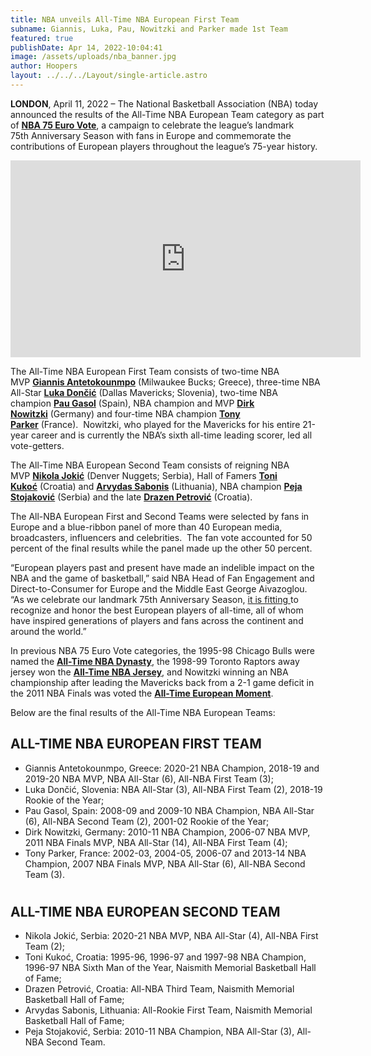 ```yaml
---
title: NBA unveils All-Time NBA European First Team
subname: Giannis, Luka, Pau, Nowitzki and Parker made 1st Team
featured: true
publishDate: Apr 14, 2022-10:04:41
image: /assets/uploads/nba_banner.jpg
author: Hoopers
layout: ../../../Layout/single-article.astro
---
```

**LONDON**, April 11, 2022 – The National Basketball Association (NBA) today announced the results of the All-Time NBA European Team category as part of **[NBA 75 Euro Vote](https://pr.nba.com/nba-75th-anniversary-season-euro-vote/)**, a campaign to celebrate the league’s landmark 75th Anniversary Season with fans in Europe and commemorate the contributions of European players throughout the league’s 75-year history. 

<iframe width="560" height="315" src="https://www.youtube.com/embed/g4KKEUOxIy0" title="YouTube video player" frameborder="0" allow="accelerometer; autoplay; clipboard-write; encrypted-media; gyroscope; picture-in-picture" allowfullscreen></iframe>

The All-Time NBA European First Team consists of two-time NBA MVP **[Giannis Antetokounmpo](https://we.tl/t-jTsFnDo5s9)** (Milwaukee Bucks; Greece), three-time NBA All-Star **[Luka Dončić](https://we.tl/t-zCxTvnVo09)** (Dallas Mavericks; Slovenia), two-time NBA champion **[Pau Gasol](https://we.tl/t-KOwcdXPoja)** (Spain), NBA champion and MVP **[Dirk Nowitzki](https://we.tl/t-5pMJgGceBM)** (Germany) and four-time NBA champion **[Tony Parker](https://we.tl/t-OYoxpG35Hk)** (France).  Nowitzki, who played for the Mavericks for his entire 21-year career and is currently the NBA’s sixth all-time leading scorer, led all vote-getters.

The All-Time NBA European Second Team consists of reigning NBA MVP **[Nikola Jokić](https://we.tl/t-HooomRpBlf)** (Denver Nuggets; Serbia), Hall of Famers **[Toni Kukoć](https://we.tl/t-RbueQ2GTRm)** (Croatia) and **[Arvydas Sabonis](https://we.tl/t-ntaJcGXzdP)** (Lithuania), NBA champion [**Peja** **Stojaković**](https://we.tl/t-enDUp5NDhH) (Serbia) and the late **[Drazen Petrović](https://we.tl/t-wXxjA8UK8C)** (Croatia).

The All-NBA European First and Second Teams were selected by fans in Europe and a blue-ribbon panel of more than 40 European media, broadcasters, influencers and celebrities.  The fan vote accounted for 50 percent of the final results while the panel made up the other 50 percent.

“European players past and present have made an indelible impact on the NBA and the game of basketball,” said NBA Head of Fan Engagement and Direct-to-Consumer for Europe and the Middle East George Aivazoglou.  “As we celebrate our landmark 75th Anniversary Season, [it is fitting ](<>)to recognize and honor the best European players of all-time, all of whom have inspired generations of players and fans across the continent and around the world.”

In previous NBA 75 Euro Vote categories, the 1995-98 Chicago Bulls were named the **[All-Time NBA Dynasty](https://nbaworld.jebbit.com/uwq3umg5?L=Social&JC=Broadcasters)**, the 1998-99 Toronto Raptors away jersey won the **[All-Time NBA Jersey](https://nba75.jebbit.io/jerseyes)**, and Nowitzki winning an NBA championship after leading the Mavericks back from a 2-1 game deficit in the 2011 NBA Finals was voted the **[All-Time European Moment](https://nbaworld.jebbit.com/d6ewswda?L=Twitter)**.

Below are the final results of the All-Time NBA European Teams:

## ALL-TIME NBA EUROPEAN FIRST TEAM

* Giannis Antetokounmpo, Greece: 2020-21 NBA Champion, 2018-19 and 2019-20 NBA MVP, NBA All-Star (6), All-NBA First Team (3);
* Luka Dončić, Slovenia: NBA All-Star (3), All-NBA First Team (2), 2018-19 Rookie of the Year;
* Pau Gasol, Spain: 2008-09 and 2009-10 NBA Champion, NBA All-Star (6), All-NBA Second Team (2), 2001-02 Rookie of the Year;
* Dirk Nowitzki, Germany: 2010-11 NBA Champion, 2006-07 NBA MVP, 2011 NBA Finals MVP, NBA All-Star (14), All-NBA First Team (4);
* Tony Parker, France: 2002-03, 2004-05, 2006-07 and 2013-14 NBA Champion, 2007 NBA Finals MVP, NBA All-Star (6), All-NBA Second Team (3).

#

## ALL-TIME NBA EUROPEAN SECOND TEAM

* Nikola Jokić, Serbia: 2020-21 NBA MVP, NBA All-Star (4), All-NBA First Team (2);
* Toni Kukoć, Croatia: 1995-96, 1996-97 and 1997-98 NBA Champion, 1996-97 NBA Sixth Man of the Year, Naismith Memorial Basketball Hall of Fame;
* Drazen Petrović, Croatia: All-NBA Third Team, Naismith Memorial Basketball Hall of Fame;
* Arvydas Sabonis, Lithuania: All-Rookie First Team, Naismith Memorial Basketball Hall of Fame;
* Peja Stojaković, Serbia: 2010-11 NBA Champion, NBA All-Star (3), All-NBA Second Team.